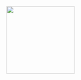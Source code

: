 <div align="center">
  <a href="https://github.com/heberlr">
  <img height="180em" src="https://github-readme-stats.vercel.app/api/top-langs/?username=heberlr&layout=compact&langs_count=7&theme=dark"/>
</div>
